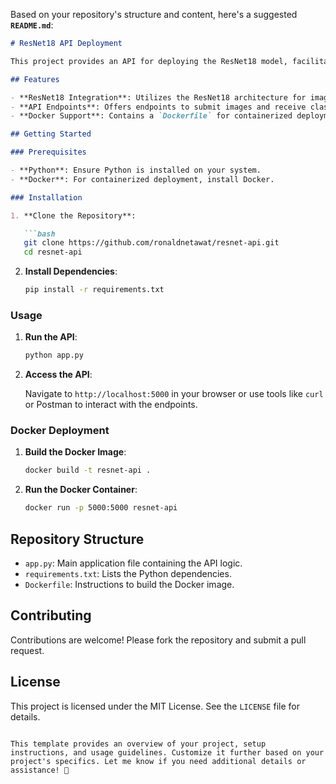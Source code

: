 Based on your repository's structure and content, here's a suggested **`README.md`**:

```markdown
# ResNet18 API Deployment

This project provides an API for deploying the ResNet18 model, facilitating image classification tasks through a web service.

## Features

- **ResNet18 Integration**: Utilizes the ResNet18 architecture for image classification.
- **API Endpoints**: Offers endpoints to submit images and receive classification results.
- **Docker Support**: Contains a `Dockerfile` for containerized deployment.

## Getting Started

### Prerequisites

- **Python**: Ensure Python is installed on your system.
- **Docker**: For containerized deployment, install Docker.

### Installation

1. **Clone the Repository**:

   ```bash
   git clone https://github.com/ronaldnetawat/resnet-api.git
   cd resnet-api
   ```

2. **Install Dependencies**:

   ```bash
   pip install -r requirements.txt
   ```

### Usage

1. **Run the API**:

   ```bash
   python app.py
   ```

2. **Access the API**:

   Navigate to `http://localhost:5000` in your browser or use tools like `curl` or Postman to interact with the endpoints.

### Docker Deployment

1. **Build the Docker Image**:

   ```bash
   docker build -t resnet-api .
   ```

2. **Run the Docker Container**:

   ```bash
   docker run -p 5000:5000 resnet-api
   ```

## Repository Structure

- `app.py`: Main application file containing the API logic.
- `requirements.txt`: Lists the Python dependencies.
- `Dockerfile`: Instructions to build the Docker image.

## Contributing

Contributions are welcome! Please fork the repository and submit a pull request.

## License

This project is licensed under the MIT License. See the `LICENSE` file for details.
```

This template provides an overview of your project, setup instructions, and usage guidelines. Customize it further based on your project's specifics. Let me know if you need additional details or assistance! 🚀 